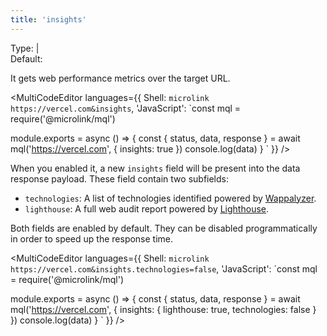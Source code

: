 ```yaml
---
title: 'insights'
--- 
```


Type: <TypeContainer><Type children='<boolean>'/> | <Type children='<object>'/></TypeContainer><br/>
Default: <Type children='false'/>

It gets web performance metrics over the target URL.

<MultiCodeEditor languages={{
  Shell: `microlink https://vercel.com&insights`,
  'JavaScript': `const mql = require('@microlink/mql')
 
module.exports = async () => {
  const { status, data, response } = await mql('https://vercel.com', {
    insights: true
  })
  console.log(data)
}
  `
  }} 
/>

When you enabled it, a new `insights` field will be present into the data response payload. These field contain two subfields:

- `technologies`: A list of technologies identified powered by [Wappalyzer](https://www.wappalyzer.com/).
- `lighthouse`: A full web audit report powered by [Lighthouse](https://developers.google.com/web/tools/lighthouse).

Both fields are enabled by default. They can be disabled programmatically in order to speed up the response time.

<MultiCodeEditor languages={{
  Shell: `microlink https://vercel.com&insights.technologies=false`,
  'JavaScript': `const mql = require('@microlink/mql')
 
module.exports = async () => {
  const { status, data, response } = await mql('https://vercel.com', {
    insights: {
      lighthouse: true,
      technologies: false
    }
  })
  console.log(data)
}
  `
  }} 
/>

<Figcaption children='Enabling insights but only the lighthouse report' />
